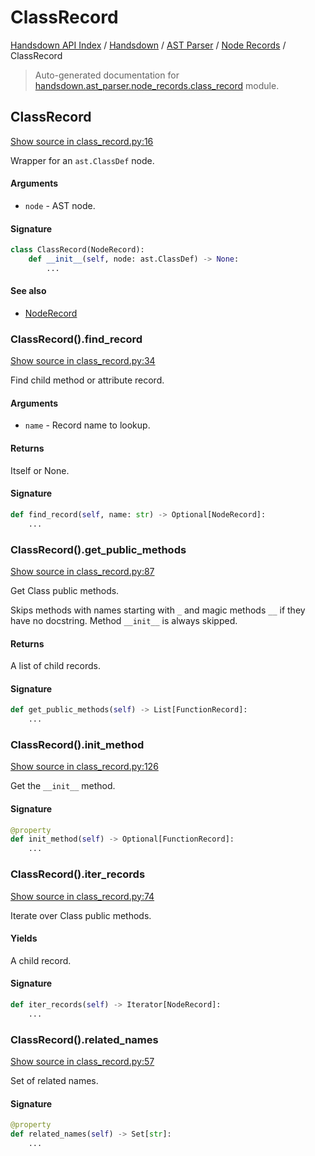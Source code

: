 # ClassRecord

[Handsdown API Index](../../../README.md#handsdown-api-index) /
[Handsdown](../../index.md#handsdown) /
[AST Parser](../index.md#ast-parser) /
[Node Records](./index.md#node-records) /
ClassRecord

> Auto-generated documentation for [handsdown.ast_parser.node_records.class_record](https://github.com/vemel/handsdown/blob/main/handsdown/ast_parser/node_records/class_record.py) module.

## ClassRecord

[Show source in class_record.py:16](https://github.com/vemel/handsdown/blob/main/handsdown/ast_parser/node_records/class_record.py#L16)

Wrapper for an `ast.ClassDef` node.

#### Arguments

- `node` - AST node.

#### Signature

```python
class ClassRecord(NodeRecord):
    def __init__(self, node: ast.ClassDef) -> None:
        ...
```

#### See also

- [NodeRecord](./node_record.md#noderecord)

### ClassRecord().find_record

[Show source in class_record.py:34](https://github.com/vemel/handsdown/blob/main/handsdown/ast_parser/node_records/class_record.py#L34)

Find child method or attribute record.

#### Arguments

- `name` - Record name to lookup.

#### Returns

Itself or None.

#### Signature

```python
def find_record(self, name: str) -> Optional[NodeRecord]:
    ...
```

### ClassRecord().get_public_methods

[Show source in class_record.py:87](https://github.com/vemel/handsdown/blob/main/handsdown/ast_parser/node_records/class_record.py#L87)

Get Class public methods.

Skips methods with names starting with `_` and magic methods  `__` if
they have no docstring. Method `__init__` is always skipped.

#### Returns

A list of child records.

#### Signature

```python
def get_public_methods(self) -> List[FunctionRecord]:
    ...
```

### ClassRecord().init_method

[Show source in class_record.py:126](https://github.com/vemel/handsdown/blob/main/handsdown/ast_parser/node_records/class_record.py#L126)

Get the `__init__` method.

#### Signature

```python
@property
def init_method(self) -> Optional[FunctionRecord]:
    ...
```

### ClassRecord().iter_records

[Show source in class_record.py:74](https://github.com/vemel/handsdown/blob/main/handsdown/ast_parser/node_records/class_record.py#L74)

Iterate over Class public methods.

#### Yields

A child record.

#### Signature

```python
def iter_records(self) -> Iterator[NodeRecord]:
    ...
```

### ClassRecord().related_names

[Show source in class_record.py:57](https://github.com/vemel/handsdown/blob/main/handsdown/ast_parser/node_records/class_record.py#L57)

Set of related names.

#### Signature

```python
@property
def related_names(self) -> Set[str]:
    ...
```



